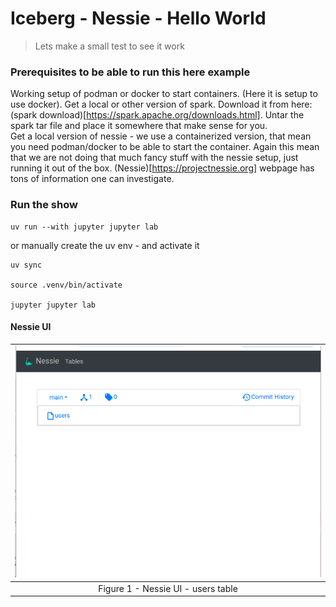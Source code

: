 # Iceberg - Nessie - Hello World
> Lets make a small test to see it work

### Prerequisites to be able to run this here example
Working setup of podman or docker to start containers. (Here it is setup to use docker).
Get a local or other version of spark. Download it from here: (spark download)[https://spark.apache.org/downloads.html]. Untar the spark tar file and place it somewhere that make sense for you.  
Get a local version of nessie - we use a containerized version, that mean you need podman/docker to be able to start the container. Again this mean that we are not doing that much fancy stuff with the nessie setup, just running it out of the box. (Nessie)[https://projectnessie.org] webpage has tons of information one can investigate.  


### Run the show
```shell
uv run --with jupyter jupyter lab
```

or manually create the uv env - and activate it
```shell
uv sync

source .venv/bin/activate

jupyter jupyter lab
```

#### Nessie UI
| ![Nessie UI - Users table](images/nessie_ui.png "Nessie UI") |
|:---:|
| Figure 1 - Nessie UI - users table |